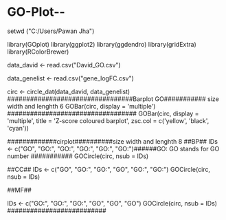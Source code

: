 # GO-Plot--
setwd ("C:/Users/Pawan Jha")

library(GOplot)
library(ggplot2)
library(ggdendro)
library(gridExtra)
library(RColorBrewer)

data_david <- read.csv("David_GO.csv")

data_genelist <- read.csv("gene_logFC.csv")

circ <- circle_dat(data_david, data_genelist)
#################################Barplot GO########### size width and lenghth 6
GOBar(circ, display = 'multiple')
##################################
GOBar(circ, display = 'multiple', title = 'Z-score coloured barplot', zsc.col = c('yellow', 'black', 'cyan'))

#############cirplot##########size width and lenghth 8
##BP##
IDs <- c("GO",	"GO:",	"GO:",	"GO:",	"GO:",	"GO:")######GO: GO stands for GO number ###########
GOCircle(circ, nsub = IDs)

##CC##
IDs <- c("GO",	"GO:",	"GO:",	"GO",	"GO:",		"GO:")
GOCircle(circ, nsub = IDs)

##MF##

IDs <- c("GO:",	"GO:",	"GO:",	"GO",	"GO",	"GO")
GOCircle(circ, nsub = IDs)
##########################
